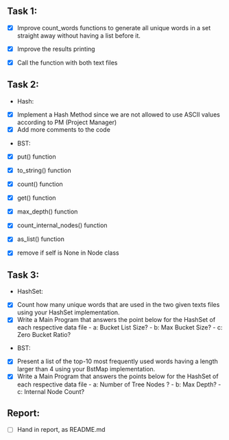 ## Task 1:

- [x] Improve count_words functions to generate all unique words in a set straight away
    without having a list before it.

- [x] Improve the results printing

- [x] Call the function with both text files

## Task 2:
- Hash:
- [x] Implement a Hash Method since we are not allowed to use ASCII values according to PM (Project Manager)
- [x] Add more comments to the code

- BST:
- [x] put() function
- [x] to_string() function
- [x] count() function
- [x] get() function
- [x] max_depth() function
- [x] count_internal_nodes() function
- [x] as_list() function
- [x] remove if self is None in Node class


## Task 3:
- HashSet:
- [x] Count how many unique words that are used in the two given texts files using your HashSet implementation.
- [x] Write a Main Program that answers the point below for the HashSet of each respective data file
        - a: Bucket List Size?
        - b: Max Bucket Size?
        - c: Zero Bucket Ratio?

- BST:
- [x] Present a list of the top-10 most frequently used words having a length larger than 4 using your BstMap implementation.
- [x] Write a Main Program that answers the points below for the HashSet of each respective data file
        - a: Number of Tree Nodes ?
        - b: Max Depth?
        - c: Internal Node Count?

## Report:
- [ ] Hand in report, as README.md
